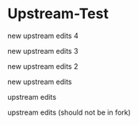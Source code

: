 # Upstream-Test

new upstream edits 4

new upstream edits 3

new upstream edits 2

new upstream edits

upstream edits

upstream edits (should not be in fork)
